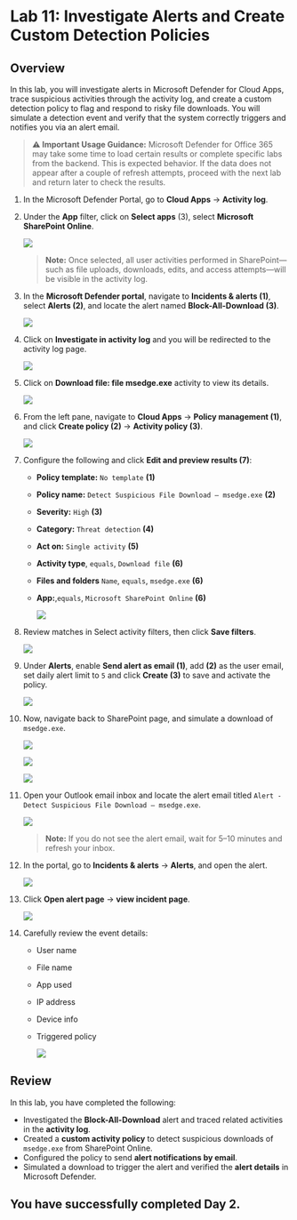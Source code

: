 # Lab 11: Investigate Alerts and Create Custom Detection Policies

## Overview

In this lab, you will investigate alerts in Microsoft Defender for Cloud Apps, trace suspicious activities through the activity log, and create a custom detection policy to flag and respond to risky file downloads. You will simulate a detection event and verify that the system correctly triggers and notifies you via an alert email.

> **⚠ Important Usage Guidance:** Microsoft Defender for Office 365 may take some time to load certain results or complete specific labs from the backend. This is expected behavior. If the data does not appear after a couple of refresh attempts, proceed with the next lab and return later to check the results.

1. In the Microsoft Defender Portal, go to **Cloud Apps** → **Activity log**.

1. Under the **App** filter, click on **Select apps** (3), select **Microsoft SharePoint Online**.

   ![](./media/p-0-1.png)

   > **Note:** Once selected, all user activities performed in SharePoint—such as file uploads, downloads, edits, and access attempts—will be visible in the activity log.

1. In the **Microsoft Defender portal**, navigate to **Incidents & alerts (1)**, select **Alerts (2)**, and locate the alert named **Block-All-Download (3)**.

   ![](./media/ex4_g_r_1upd.png)

1. Click on **Investigate in activity log** and you will be redirected to the activity log page.

   ![](./media/p-1-8.png)

1. Click on **Download file: file msedge.exe** activity to view its details.

   ![](./media/p-1-9.png)

1. From the left pane, navigate to **Cloud Apps** → **Policy management (1)**, and click **Create policy (2)** → **Activity policy (3)**.

   ![](./media/p-1-1.png)

1. Configure the following and click **Edit and preview results (7)**:

   - **Policy template:** `No template` **(1)**
   - **Policy name:** `Detect Suspicious File Download – msedge.exe` **(2)**
   - **Severity:** `High` **(3)**
   - **Category:** `Threat detection` **(4)**
   - **Act on:** `Single activity` **(5)**
   - **Activity type**, `equals`, `Download file` **(6)**
   - **Files and folders**    `Name`, `equals`, `msedge.exe` **(6)**
   - **App:**,`equals`, `Microsoft SharePoint Online` **(6)**

      ![](./media/p-1-2.png)

1. Review matches in Select activity filters, then click **Save filters**.

   ![](./media/p-1-3.png)

1. Under **Alerts**, enable **Send alert as email (1)**, add **<inject key="AzureAdUserEmail"></inject>** **(2)** as the user email, set daily alert limit to `5` and click **Create (3)** to save and activate the policy.

   ![](./media/p-1-4.png)

1. Now, navigate back to SharePoint page, and simulate a download of `msedge.exe`.

   ![](./media/g-3-6.png)

   ![](./media/g-3-7.png)

   ![](./media/g-3-8.png)

1. Open your Outlook email inbox and locate the alert email titled `Alert - Detect Suspicious File Download – msedge.exe`.

   ![](./media/p-1-5.png)

   > **Note:** If you do not see the alert email, wait for 5–10 minutes and refresh your inbox.

1. In the portal, go to **Incidents & alerts** → **Alerts**, and open the alert.

   ![](./media/grpg-1-3.png)

1. Click **Open alert page** → **view incident page**.

   ![](./media/grpg-1-4.png)

1. Carefully review the event details:

   - User name
   - File name
   - App used
   - IP address
   - Device info
   - Triggered policy

      ![](./media/grpg-1-5.png)

## Review

In this lab, you have completed the following:

- Investigated the **Block-All-Download** alert and traced related activities in the **activity log**.  
- Created a **custom activity policy** to detect suspicious downloads of `msedge.exe` from SharePoint Online.  
- Configured the policy to send **alert notifications by email**.  
- Simulated a download to trigger the alert and verified the **alert details** in Microsoft Defender.  


## You have successfully completed Day 2.
